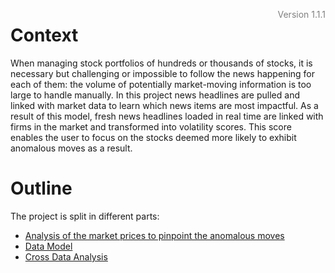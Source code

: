 <span id="version" style="color: grey; float: right">Version 1.1.1</span>

# Context
When managing stock portfolios of hundreds or thousands of stocks, it is necessary but challenging or impossible to follow the news happening for each of them: the volume of potentially market-moving information is too large to handle manually. In this project news headlines are pulled and linked with market data to learn which news items are most impactful. As a result of this model, fresh news headlines loaded in real time are linked with firms in the market and transformed into volatility scores. This score enables the user to focus on the stocks deemed more likely to exhibit anomalous moves as a result.

# Outline
The project is split in different parts: 
- [Analysis of the market prices to pinpoint the anomalous moves](article:12)
- [Data Model](article:13)
- [Cross Data Analysis](article:14)